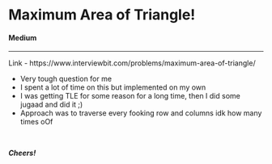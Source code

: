 # Maximum Area of Triangle!

#### Medium
<hr>
Link - https://www.interviewbit.com/problems/maximum-area-of-triangle/

<br>

* Very tough question for me
* I spent a lot of time on this but implemented on my own
* I was getting TLE for some reason for a long time, then I did some jugaad and did it ;)
* Approach was to traverse every fooking row and columns idk how many times oOf

<br>

***Cheers!***
